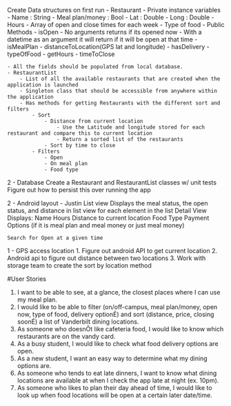 Create Data structures on first run
	- Restaurant
		- Private instance variables
			- Name : String
			- Meal plan/money : Bool
			- Lat : Double
			- Long : Double
			- Hours
				- Array of open and close times for each week
			- Type of food
		- Public Methods
			- isOpen
				- No arguments returns if its opened now
				- With a datetime as an argument it will return if it will be open at that time
			- isMealPlan
			- distanceToLocation(GPS lat and longitude)
			- hasDelivery
			- typeOfFood
			- getHours
			- timeToClose


	- All the fields should be populated from local database.
	- RestaurantList
		- List of all the available restaurants that are created when the application is launched
		- Singleton class that should be accessible from anywhere within the application
		- Has methods for getting Restaurants with the different sort and filters
			- Sort
				- Distance from current location
					- Use the Latitude and longitude stored for each restaurant and compare this to current location
					- Return a sorted list of the restaurants
				- Sort by time to close
			- Filters
				- Open
				- On meal plan
				- Food type


2 - Database
	Create a Restaurant and RestaurantList classes w/ unit tests
	Figure out how to persist this over running the app


2 - Android layout  - Justin
	List view
		Displays the meal status, the open status, and distance in list view for each element in the list
	Detail View
		Displays:
			Name
			Hours
			Distance to current location
			Food Type
			Payment Options (if it is meal plan and meal money or just meal money)

	Search for Open at a given time

1 - GPS access location
	1. Figure out android API to get current location
	2. Android api to figure out distance between two locations
	3. Work with storage team to create the sort by location method

#User Stories
1. I want to be able to see, at a glance, the closest places where I can use my meal plan.
2. I would like to be able to filter (on/off-campus, meal plan/money, open now, type of food, delivery optionÉ) and sort (distance, price, closing soonÉ) a list of Vanderbilt dining locations.
3. As someone who doesnÕt like cafeteria food, I would like to know which restaurants are on the vandy card.
4. As a busy student, I would like to check what food delivery options are open.
5. As a new student, I want an easy way to determine what my dining options are.
6. As someone who tends to eat late dinners, I want to know what dining locations are available at when I check the app late at night (ex. 10pm).
7. As someone who likes to plan their day ahead of time, I would like to look up when food locations will be open at a certain later date/time.
